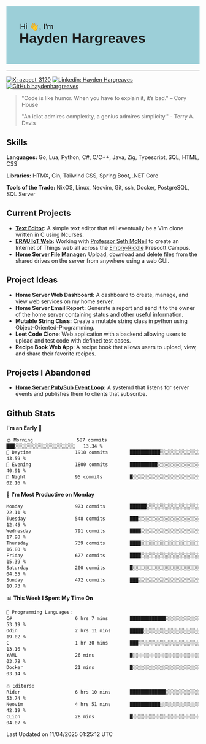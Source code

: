 ![Hayden Hargreaves](https://github.com/Azpect3120/Azpect3120/blob/master/download.png?raw=true)

<hr>

[![X: azpect_3120](https://img.shields.io/twitter/follow/azpect_3120?style=social)](https://x.com/azpect_3120)
[![Linkedin: Hayden Hargreaves](https://img.shields.io/badge/-Hayden%20Hargreaves-blue?style=flat-square&logo=Linkedin&logoColor=white&link=https://www.linkedin.com/in/hayden-hargreaves-37b2802a4/)](https://www.linkedin.com/in/hayden-hargreaves-37b2802a4/)
[![GitHub haydenhargreaves](https://img.shields.io/github/followers/haydenhargreaves?label=follow&style=social)](https://github.com/haydenhargreaves)

> "Code is like humor. When you have to explain it, it’s bad." – Cory House
> 
> "An idiot admires complexity, a genius admires simplicity." - Terry A. Davis


## Skills
**Languages:** Go, Lua, Python, C#, C/C++, Java, Zig, Typescript, SQL, HTML, CSS 

**Libraries:** HTMX, Gin, Tailwind CSS, Spring Boot, .NET Core

**Tools of the Trade:** NixOS, Linux, Neovim, Git, ssh, Docker, PostgreSQL, SQL Server


## Current Projects 
- **[Text Editor](https://github.com/haydenhargreaves/TextEditor):** A simple text editor that will eventually be a Vim clone written in C using Ncurses.
- **[ERAU IoT Web](https://github.com/haydenhargreaves/InternetOfThings):** Working with [Professor Seth McNeil](https://github.com/semcneil) to create an Internet of Things web all across the [Embry-Riddle](https://erau.edu) Prescott Campus.
- **[Home Server File Manager](https://github.com/haydenhargreaves/ServerFileManager):** Upload, download and delete files from the shared drives on the server from anywhere using a web GUI.


## Project Ideas
- **Home Server Web Dashboard:** A dashboard to create, manage, and view web services on my home server.
- **Home Server Email Report:** Generate a report and send it to the owner of the home server containing status and other useful information.
- **Mutable String Class:** Create a mutable string class in python using Object-Oriented-Programming.
- **Leet Code Clone**: Web application with a backend allowing users to upload and test code with defined test cases.
- **Recipe Book Web App**: A recipe book that allows users to upload, view, and share their favorite recipes.

## Projects I Abandoned 
- **[Home Server Pub/Sub Event Loop](https://github.com/haydenhargreaves/TCPNotificationManager):** A systemd that listens for server events and publishes them to clients that subscribe.


## Github Stats

<!--START_SECTION:waka-->
**I'm an Early 🐤** 

```text
🌞 Morning                587 commits         ███░░░░░░░░░░░░░░░░░░░░░░   13.34 % 
🌆 Daytime                1918 commits        ███████████░░░░░░░░░░░░░░   43.59 % 
🌃 Evening                1800 commits        ██████████░░░░░░░░░░░░░░░   40.91 % 
🌙 Night                  95 commits          █░░░░░░░░░░░░░░░░░░░░░░░░   02.16 % 
```
📅 **I'm Most Productive on Monday** 

```text
Monday                   973 commits         ██████░░░░░░░░░░░░░░░░░░░   22.11 % 
Tuesday                  548 commits         ███░░░░░░░░░░░░░░░░░░░░░░   12.45 % 
Wednesday                791 commits         ████░░░░░░░░░░░░░░░░░░░░░   17.98 % 
Thursday                 739 commits         ████░░░░░░░░░░░░░░░░░░░░░   16.80 % 
Friday                   677 commits         ████░░░░░░░░░░░░░░░░░░░░░   15.39 % 
Saturday                 200 commits         █░░░░░░░░░░░░░░░░░░░░░░░░   04.55 % 
Sunday                   472 commits         ███░░░░░░░░░░░░░░░░░░░░░░   10.73 % 
```


📊 **This Week I Spent My Time On** 

```text
💬 Programming Languages: 
C#                       6 hrs 7 mins        █████████████░░░░░░░░░░░░   53.19 % 
Odin                     2 hrs 11 mins       █████░░░░░░░░░░░░░░░░░░░░   19.02 % 
C                        1 hr 30 mins        ███░░░░░░░░░░░░░░░░░░░░░░   13.16 % 
YAML                     26 mins             █░░░░░░░░░░░░░░░░░░░░░░░░   03.78 % 
Docker                   21 mins             █░░░░░░░░░░░░░░░░░░░░░░░░   03.14 % 

🔥 Editors: 
Rider                    6 hrs 10 mins       █████████████░░░░░░░░░░░░   53.74 % 
Neovim                   4 hrs 51 mins       ███████████░░░░░░░░░░░░░░   42.19 % 
CLion                    28 mins             █░░░░░░░░░░░░░░░░░░░░░░░░   04.07 % 
```


 Last Updated on 11/04/2025 01:25:12 UTC
<!--END_SECTION:waka-->
